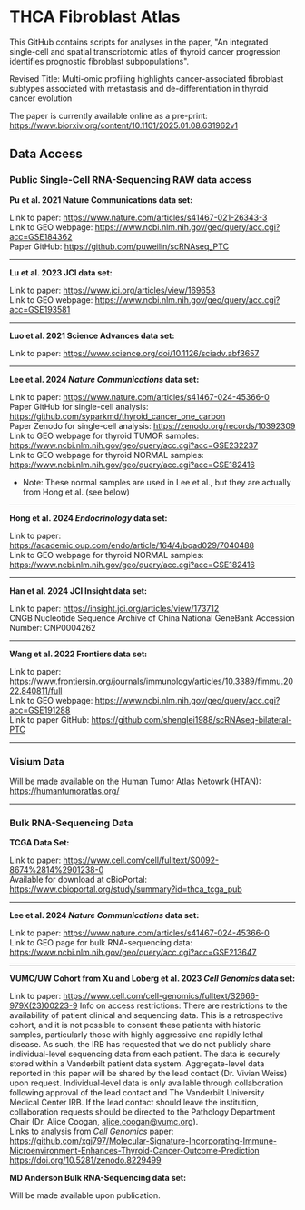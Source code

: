 # THCA Fibroblast Atlas
This GitHub contains scripts for analyses in the paper, "An integrated single-cell and spatial transcriptomic atlas of thyroid cancer progression identifies prognostic fibroblast subpopulations".  

Revised Title: Multi-omic profiling highlights cancer-associated fibroblast subtypes associated with metastasis and de-differentiation in thyroid cancer evolution  

The paper is currently available online as a pre-print: https://www.biorxiv.org/content/10.1101/2025.01.08.631962v1

## Data Access
### Public Single-Cell RNA-Sequencing RAW data access

**Pu et al. 2021 Nature Communications data set:**  

Link to paper: https://www.nature.com/articles/s41467-021-26343-3  
Link to GEO webpage: https://www.ncbi.nlm.nih.gov/geo/query/acc.cgi?acc=GSE184362  
Paper GitHub: https://github.com/puweilin/scRNAseq_PTC

-----------------------------------------------------
   
**Lu et al. 2023 JCI data set:**  

Link to paper: https://www.jci.org/articles/view/169653  
Link to GEO webpage: https://www.ncbi.nlm.nih.gov/geo/query/acc.cgi?acc=GSE193581  

-----------------------------------------------------
   
**Luo et al. 2021 Science Advances data set:**  

Link to paper: https://www.science.org/doi/10.1126/sciadv.abf3657  
   
-----------------------------------------------------

**Lee et al. 2024 *Nature Communications* data set:**  

Link to paper: https://www.nature.com/articles/s41467-024-45366-0  
Paper GitHub for single-cell analysis: https://github.com/syparkmd/thyroid_cancer_one_carbon  
Paper Zenodo for single-cell analysis: https://zenodo.org/records/10392309  
Link to GEO webpage for thyroid TUMOR samples: https://www.ncbi.nlm.nih.gov/geo/query/acc.cgi?acc=GSE232237  
Link to GEO webpage for thyroid NORMAL samples: https://www.ncbi.nlm.nih.gov/geo/query/acc.cgi?acc=GSE182416  
- Note: These normal samples are used in Lee et al., but they are actually from Hong et al. (see below)

-----------------------------------------------------

**Hong et al. 2024 *Endocrinology* data set:**  

Link to paper: 
https://academic.oup.com/endo/article/164/4/bqad029/7040488  
Link to GEO webpage for thyroid NORMAL samples: https://www.ncbi.nlm.nih.gov/geo/query/acc.cgi?acc=GSE182416  

-----------------------------------------------------

**Han et al. 2024 JCI Insight data set:**  

Link to paper: https://insight.jci.org/articles/view/173712  
CNGB Nucleotide Sequence Archive of China National GeneBank Accession Number: CNP0004262  

-----------------------------------------------------
**Wang et al. 2022 Frontiers data set:**  

Link to paper: https://www.frontiersin.org/journals/immunology/articles/10.3389/fimmu.2022.840811/full  
Link to GEO webpage: https://www.ncbi.nlm.nih.gov/geo/query/acc.cgi?acc=GSE191288  
Link to paper GitHub: https://github.com/shenglei1988/scRNAseq-bilateral-PTC

-----------------------------------------------------

### Visium Data

Will be made available on the Human Tumor Atlas Netowrk (HTAN):  
https://humantumoratlas.org/  

-----------------------------------------------------

### Bulk RNA-Sequencing Data  

**TCGA Data Set:**  

Link to paper: https://www.cell.com/cell/fulltext/S0092-8674%2814%2901238-0  
Available for download at cBioPortal: https://www.cbioportal.org/study/summary?id=thca_tcga_pub  

------------------------------------------------------

**Lee et al. 2024 *Nature Communications* data set:**  

Link to paper: https://www.nature.com/articles/s41467-024-45366-0  
Link to GEO page for bulk RNA-sequencing data: https://www.ncbi.nlm.nih.gov/geo/query/acc.cgi?acc=GSE213647

------------------------------------------------------

**VUMC/UW Cohort from Xu and Loberg et al. 2023 *Cell Genomics* data set:**  

Link to paper: https://www.cell.com/cell-genomics/fulltext/S2666-979X(23)00223-9
Info on access restrictions: There are restrictions to the availability of patient clinical and sequencing data. This is a retrospective cohort, and it is not possible to consent these patients with historic samples, particularly those with highly aggressive and rapidly lethal disease. As such, the IRB has requested that we do not publicly share individual-level sequencing data from each patient. The data is securely stored within a Vanderbilt patient data system. Aggregate-level data reported in this paper will be shared by the lead contact (Dr. Vivian Weiss) upon request. Individual-level data is only available through collaboration following approval of the lead contact and The Vanderbilt University Medical Center IRB. If the lead contact should leave the institution, collaboration requests should be directed to the Pathology Department Chair (Dr. Alice Coogan, alice.coogan@vumc.org).  
Links to analysis from *Cell Genomics* paper:  
https://github.com/xgj797/Molecular-Signature-Incorporating-Immune-Microenvironment-Enhances-Thyroid-Cancer-Outcome-Prediction  
https://doi.org/10.5281/zenodo.8229499  

**MD Anderson Bulk RNA-Sequencing data set:**

Will be made available upon publication. 


